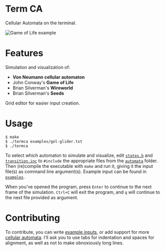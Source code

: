 # Term CA
Cellular Automata on the terminal.

![Game of Life example](https://masflam.com/static/termca-gol.gif)

# Features
Simulation and visualization of:
* **Von Neumann cellular automaton**
* John Conway's **Game of Life**
* Brian Silverman's **Wireworld**
* Brian Silverman's **Seeds**

Grid editor for easier input creation.

# Usage
```
$ make
$ ./termca examples/gol-glider.txt
$ ./termca
```
To select which automaton to simulate and visualize, edit [`states.h`](states.h) and [`transition.inc`](transition.inc) to `#include` the appropriate files from the [`automata`](autmata/) folder.
Then (re)compile the executable with `make` and run it, giving it the input file(s) as command line argument(s). Example input can be found in [`examples`](examples/).

When you've opened the program, press `Enter` to continue to the next frame of the simulation. `Ctrl+C` will exit the program, and `q` will continue to the next file provided as argument.

# Contributing
To contribute, you can write [example inputs](examples/), or add support for more [cellular automata](automata/). I'll ask you to use tabs for indentation and spaces for alignment, as well as not to make obnoxiously long lines.
